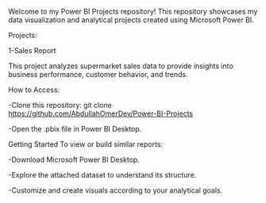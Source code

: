 Welcome to my Power BI Projects repository! This repository showcases my data visualization and analytical projects created using Microsoft Power BI.


Projects:

1-Sales Report 

This project analyzes supermarket sales data to provide insights into business performance, customer behavior, and trends.


How to Access:

-Clone this repository: git clone https://github.com/AbdullahOmerDev/Power-BI-Projects

-Open the .pbix file in Power BI Desktop.


Getting Started To view or build similar reports:

-Download Microsoft Power BI Desktop. 

-Explore the attached dataset to understand its structure. 

-Customize and create visuals according to your analytical goals.
